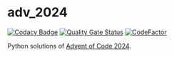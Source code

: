 # adv_2024

[![Codacy Badge](https://api.codacy.com/project/badge/Grade/f8737adec27c4b63965fd20e6715ebd1)](https://app.codacy.com/gh/vil02/adv_2024?utm_source=github.com&utm_medium=referral&utm_content=vil02/adv_2024&utm_campaign=Badge_Grade)
[![Quality Gate Status](https://sonarcloud.io/api/project_badges/measure?project=vil02_adv_2024&metric=alert_status)](https://sonarcloud.io/summary/new_code?id=vil02_adv_2024)
[![CodeFactor](https://www.codefactor.io/repository/github/vil02/adv_2024/badge)](https://www.codefactor.io/repository/github/vil02/adv_2024)

Python solutions of [Advent of Code 2024](https://adventofcode.com/2024).
